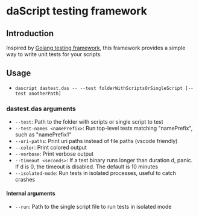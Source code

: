 # daScript testing framework

## Introduction

Inspired by [Golang testing framework](https://pkg.go.dev/testing), this framework provides a simple way to write unit tests for your scripts.

## Usage

- `dascript dastest.das -- --test folderWithScriptsOrSingleScript [--test anotherPath]`

### dastest.das arguments
- `--test`: Path to the folder with scripts or single script to test
- `--test-names <namePrefix>`: Run top-level tests matching "namePrefix", such as "namePrefix1"
- `--uri-paths`: Print uri paths instead of file paths (vscode friendly)
- `--color`: Print colored output
- `--verbose`: Print verbose output
- `--timeout <seconds>`: If a test binary runs longer than duration d, panic. If d is 0, the timeout is disabled. The default is 10 minutes
- `--isolated-mode`: Run tests in isolated processes, useful to catch crashes

#### Internal arguments
- `--run`: Path to the single script file to run tests in isolated mode
